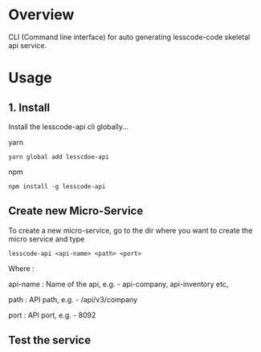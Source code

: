# Overview
CLI (Command line interface) for auto generating lesscode-code skeletal api service.

# Usage
## 1. Install 

Install the lesscode-api cli globally...

yarn
```
yarn global add lesscdoe-api
```

npm
```
npm install -g lesscode-api
```

## Create new Micro-Service

To create a new micro-service, go to the dir where you want to create the micro service and type

```
lesscode-api <api-name> <path> <port>
```
Where :

api-name : Name of the api, e.g. - api-company, api-inventory etc,

path : API path, e.g. - /api/v3/company

port : API port, e.g. - 8092

## Test the service

